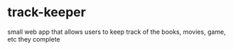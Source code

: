 # track-keeper
small web app that allows users to keep track of the books, movies, game, etc they complete
